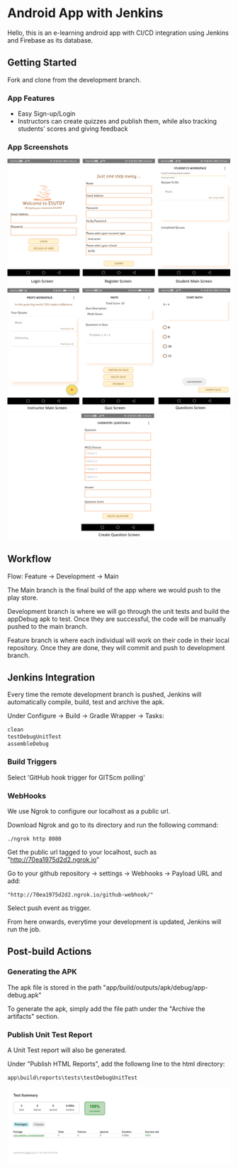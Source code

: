 # Android App with Jenkins

Hello, this is an e-learning android app with CI/CD integration using Jenkins and Firebase as its database.


## Getting Started

Fork and clone from the development branch.

### App Features

- Easy Sign-up/Login 
- Instructors can create quizzes and publish them, while also tracking students' scores and giving feedback


### App Screenshots

<img src="./App_Screenshots/Img_1.PNG">

<img src="./App_Screenshots/Img_2.PNG">

<img src="./App_Screenshots/Img_3.PNG" >



## Workflow

Flow: Feature -> Development -> Main

The Main branch is the final build of the app where we would push to the play store.

Development branch is where we will go through the unit tests and build the appDebug apk to test. Once they are successful, the code will be manually pushed to the main branch.

Feature branch is where each individual will work on their code in their local repository. Once they are done, they will commit and push to development branch.

## Jenkins Integration

Every time the remote development branch is pushed, Jenkins will automatically compile, build, test and archive the apk. 

Under Configure -> Build -> Gradle Wrapper -> Tasks:
```
clean
testDebugUnitTest
assembleDebug
```
### Build Triggers

Select 'GitHub hook trigger for GITScm polling'

### WebHooks

We use Ngrok to configure our localhost as a public url. 

Download Ngrok and go to its directory and run the following command:

```
./ngrok http 8080
```

Get the public url tagged to your localhost, such as 
"http://70ea1975d2d2.ngrok.io"

Go to your github repository -> settings -> Webhooks -> Payload URL and add:

```
"http://70ea1975d2d2.ngrok.io/github-webhook/"
```

Select push event as trigger.

From here onwards, everytime your development is updated, Jenkins will run the job.

## Post-build Actions

### Generating the APK 

The apk file is stored in the path "app/build/outputs/apk/debug/app-debug.apk"

To generate the apk, simply add the file path under the "Archive the artifacts" section.

### Publish Unit Test Report
A Unit Test report will also be generated.

Under "Publish HTML Reports", add the followng line to the html directory:
```
app\build\reports\tests\testDebugUnitTest
```

<img src="./App_Screenshots/UnitTestReport.PNG">



